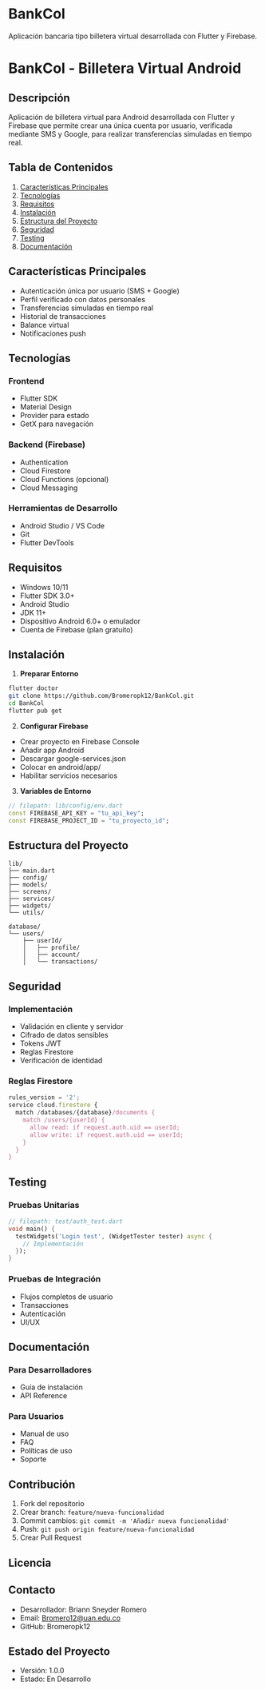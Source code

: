# BankCol
Aplicación bancaria tipo billetera virtual desarrollada con Flutter y Firebase.
# BankCol - Billetera Virtual Android

## Descripción
Aplicación de billetera virtual para Android desarrollada con Flutter y Firebase que permite crear una única cuenta por usuario, verificada mediante SMS y Google, para realizar transferencias simuladas en tiempo real.

## Tabla de Contenidos
1. [Características Principales](#características-principales)
2. [Tecnologías](#tecnologías)
3. [Requisitos](#requisitos)
4. [Instalación](#instalación)
5. [Estructura del Proyecto](#estructura-del-proyecto)
6. [Seguridad](#seguridad)
7. [Testing](#testing)
8. [Documentación](#documentación)

## Características Principales
- Autenticación única por usuario (SMS + Google)
- Perfil verificado con datos personales
- Transferencias simuladas en tiempo real
- Historial de transacciones
- Balance virtual
- Notificaciones push

## Tecnologías
### Frontend
- Flutter SDK
- Material Design
- Provider para estado
- GetX para navegación

### Backend (Firebase)
- Authentication
- Cloud Firestore
- Cloud Functions (opcional)
- Cloud Messaging

### Herramientas de Desarrollo
- Android Studio / VS Code
- Git
- Flutter DevTools

## Requisitos
- Windows 10/11
- Flutter SDK 3.0+
- Android Studio
- JDK 11+
- Dispositivo Android 6.0+ o emulador
- Cuenta de Firebase (plan gratuito)

## Instalación
1. **Preparar Entorno**
```bash
flutter doctor
git clone https://github.com/Bromeropk12/BankCol.git
cd BankCol
flutter pub get
```

2. **Configurar Firebase**
- Crear proyecto en Firebase Console
- Añadir app Android
- Descargar google-services.json
- Colocar en android/app/
- Habilitar servicios necesarios

3. **Variables de Entorno**
```dart
// filepath: lib/config/env.dart
const FIREBASE_API_KEY = "tu_api_key";
const FIREBASE_PROJECT_ID = "tu_proyecto_id";
```

## Estructura del Proyecto
```
lib/
├── main.dart
├── config/
├── models/
├── screens/
├── services/
├── widgets/
└── utils/

database/
└── users/
    ├── userId/
    │   ├── profile/
    │   ├── account/
    │   └── transactions/
```

## Seguridad
### Implementación
- Validación en cliente y servidor
- Cifrado de datos sensibles
- Tokens JWT
- Reglas Firestore
- Verificación de identidad

### Reglas Firestore
```javascript
rules_version = '2';
service cloud.firestore {
  match /databases/{database}/documents {
    match /users/{userId} {
      allow read: if request.auth.uid == userId;
      allow write: if request.auth.uid == userId;
    }
  }
}
```

## Testing
### Pruebas Unitarias
```dart
// filepath: test/auth_test.dart
void main() {
  testWidgets('Login test', (WidgetTester tester) async {
    // Implementación
  });
}
```

### Pruebas de Integración
- Flujos completos de usuario
- Transacciones
- Autenticación
- UI/UX

## Documentación
### Para Desarrolladores
- Guía de instalación
- API Reference


### Para Usuarios
- Manual de uso
- FAQ
- Políticas de uso
- Soporte

## Contribución
1. Fork del repositorio
2. Crear branch: `feature/nueva-funcionalidad`
3. Commit cambios: `git commit -m 'Añadir nueva funcionalidad'`
4. Push: `git push origin feature/nueva-funcionalidad`
5. Crear Pull Request

## Licencia


## Contacto
- Desarrollador: Briann Sneyder Romero 
- Email: Bromero12@uan.edu.co
- GitHub: Bromeropk12

## Estado del Proyecto
- Versión: 1.0.0
- Estado: En Desarrollo

